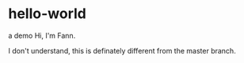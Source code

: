 # hello-world
a demo
Hi, I'm Fann.

I don't understand, this is definately different from the master branch.
